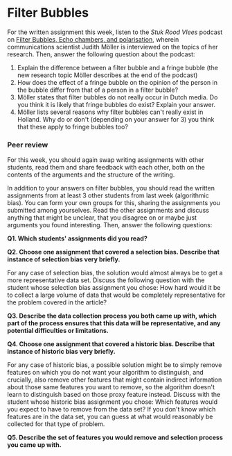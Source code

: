# Filter Bubbles

For the written assignment this week, listen to the
*Stuk Rood Vlees* podcast on [Filter Bubbles, Echo chambers, and
polarisation](https://soundcloud.com/stukroodvlees/aflevering-51-filterbubbels-echokamers-en-polarisatie-met-judith-moller),
wherein communications scientist Judith Möller is interviewed on the topics of
her research. Then, answer the following question about the podcast:

1. Explain the difference between a filter bubble and a fringe bubble (the new
research topic Möller describes at the end of the podcast)
2. How does the effect of a fringe bubble on the opinion of the person in the
bubble differ from that of a person in a filter bubble?
3. Möller states that filter bubbles do not really occur in Dutch media. Do you
think it is likely that fringe bubbles do exist? Explain your answer.
4. Möller lists several reasons why filter bubbles can't really exist in
Holland. Why do or don't (depending on your answer for 3) you think that these
apply to fringe bubbles too?

### Peer review

For this week, you should again swap writing assignments with other students,
read them and share feedback with each other, both on the contents of the
arguments and the structure of the writing.

In addition to your answers on filter bubbles, you should read the written
assignments from at least 3 other students from last week (algorithmic bias).
You can form your own groups for this, sharing the assignments you submitted
among yourselves. Read the other assignments and discuss anything that might be
unclear, that you disagree on or maybe just arguments you found interesting.
Then, answer the following questions:

**Q1. Which students' assignments did you read?**

**Q2. Choose one assignment that covered a selection bias. Describe that
instance of selection bias very briefly.**

For any case of selection bias, the solution would almost always be to
get a more representative data set. Discuss the following question with the
student whose selection bias assignment you chose: How hard would it be to
collect a large volume of data that would be completely representative for the
problem covered in the article?

**Q3. Describe the data collection process you both came up with, which part of
the process ensures that this data will be representative, and any potential
difficulties or limitations.**

**Q4. Choose one assignment that covered a historic bias. Describe that
instance of historic bias very briefly.**

For any case of historic bias, a possible solution might be to simply
remove features on which you do not want your algorithm to distinguish, and
crucially, also remove other features that might contain indirect information
about those same features you want to remove, so the algorithm doesn't learn to
distinguish based on those proxy feature instead. Discuss with the student
whose historic bias assignment you chose: Which features would you expect to
have to remove from the data set? If you don't know which features are in the
data set, you can guess at what would reasonably be collected for that type of
problem.

**Q5. Describe the set of features you would remove and selection process you
came up with.**

